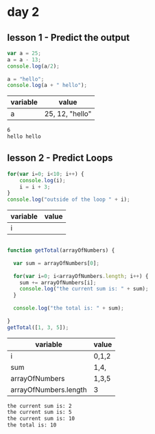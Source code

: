 # day 2

## lesson 1 - Predict the output

```js
var a = 25;
a = a - 13;
console.log(a/2);
    
a = "hello";
console.log(a + " hello");
```

|variable|value|
|---|---|
|a|25, 12, "hello"|

```bash
6
hello hello
```

## lesson 2 - Predict Loops

```js
for(var i=0; i<10; i++) {
    console.log(i);
    i = i + 3; 
}
console.log("outside of the loop " + i);
```

|variable|value|
|---|---|
|i||

```bash

```

```js
function getTotal(arrayOfNumbers) {
    
  var sum = arrayOfNumbers[0];
    
  for(var i=0; i<arrayOfNumbers.length; i++) {
    sum += arrayOfNumbers[i];
    console.log("the current sum is: " + sum); 
  }
    
  console.log("the total is: " + sum);
    
}
getTotal([1, 3, 5]);

```

|variable|value|
|---|---|
|i|0,1,2|
|sum|1,4,|
|arrayOfNumbers|1,3,5|
|arrayOfNumbers.length|3|

```bash
the current sum is: 2 
the current sum is: 5 
the current sum is: 10
the total is: 10 
```
